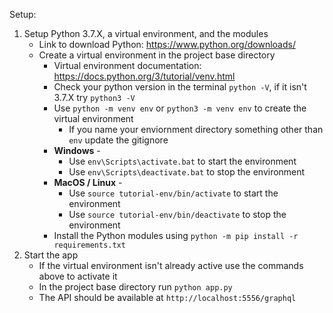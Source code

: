 Setup:
1. Setup Python 3.7.X, a virtual environment, and the modules
    * Link to download Python: https://www.python.org/downloads/
    * Create a virtual environment in the project base directory
        * Virtual environment documentation: https://docs.python.org/3/tutorial/venv.html
        * Check your python version in the terminal `python -V`, if it isn't 3.7.X try `python3 -V`
        * Use `python -m venv env` or `python3 -m venv env` to create the virtual environment
            * If you name your enviornment directory something other than `env` update the gitignore
        * **Windows** -
            * Use `env\Scripts\activate.bat` to start the environment
            * Use `env\Scripts\deactivate.bat` to stop the environment
        * **MacOS / Linux** -
            * Use `source tutorial-env/bin/activate` to start the environment
            * Use  `source tutorial-env/bin/deactivate` to stop the environment
        * Install the Python modules using `python -m pip install -r requirements.txt`
2. Start the app
    * If the virtual environment isn't already active use the commands above to activate it
    * In the project base directory run `python app.py`
    * The API should be available at `http://localhost:5556/graphql`
